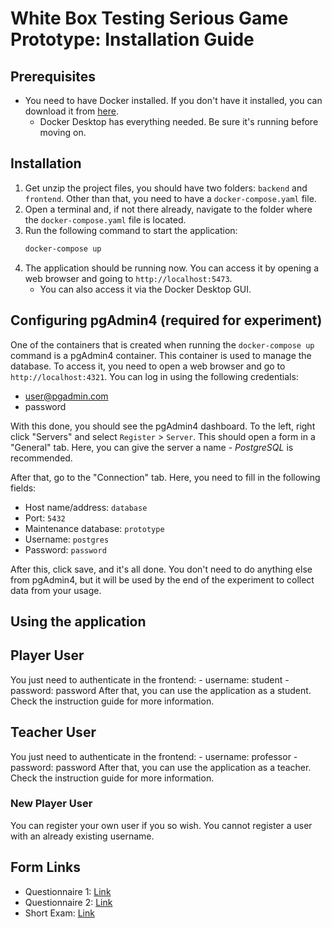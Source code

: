 # White Box Testing Serious Game Prototype: Installation Guide

## Prerequisites
- You need to have Docker installed. If you don't have it installed, you can download it from [here](https://www.docker.com/products/docker-desktop).
  - Docker Desktop has everything needed. Be sure it's running before moving on.


## Installation
1. Get unzip the project files, you should have two folders: `backend` and `frontend`. Other than that, you need to have a `docker-compose.yaml` file.
2. Open a terminal and, if not there already, navigate to the folder where the `docker-compose.yaml` file is located.
3. Run the following command to start the application:
   ```bash
   docker-compose up
   ```
4. The application should be running now. You can access it by opening a web browser and going to `http://localhost:5473`.
    - You can also access it via the Docker Desktop GUI.

## Configuring pgAdmin4 (required for experiment)
One of the containers that is created when running the `docker-compose up` command is a pgAdmin4 container. This container is used to manage the database. To access it, you need to open a web browser and go to `http://localhost:4321`. You can log in using the following credentials:
   - user@pgadmin.com
   - password

With this done, you should see the pgAdmin4 dashboard. To the left, right click "Servers" and select ``Register`` > ``Server``. This should open a form in a "General" tab. Here, you can give the server a name - *PostgreSQL* is recommended.

After that, go to the "Connection" tab. Here, you need to fill in the following fields:
   - Host name/address: `database`
   - Port: `5432`
   - Maintenance database: `prototype`
   - Username: `postgres`
   - Password: `password`

After this, click save, and it's all done. You don't need to do anything else from pgAdmin4, but it will be used by the end of the experiment to collect data from your usage.

## Using the application

## Player User
You just need to authenticate in the frontend:
    - username: student
    - password: password
After that, you can use the application as a student. Check the instruction guide for more information.

## Teacher User
You just need to authenticate in the frontend:
    - username: professor
    - password: password
After that, you can use the application as a teacher. Check the instruction guide for more information.

### New Player User
You can register your own user if you so wish. You cannot register a user with an already existing username.


## Form Links
- Questionnaire 1: [Link](https://forms.gle/anp1wVzVkfi7wfm5A)
- Questionnaire 2: [Link](https://forms.gle/X9wsmWyTdSo11xcb9)
- Short Exam: [Link](https://forms.gle/Qhb3QK1Zo6RSC8qi7)